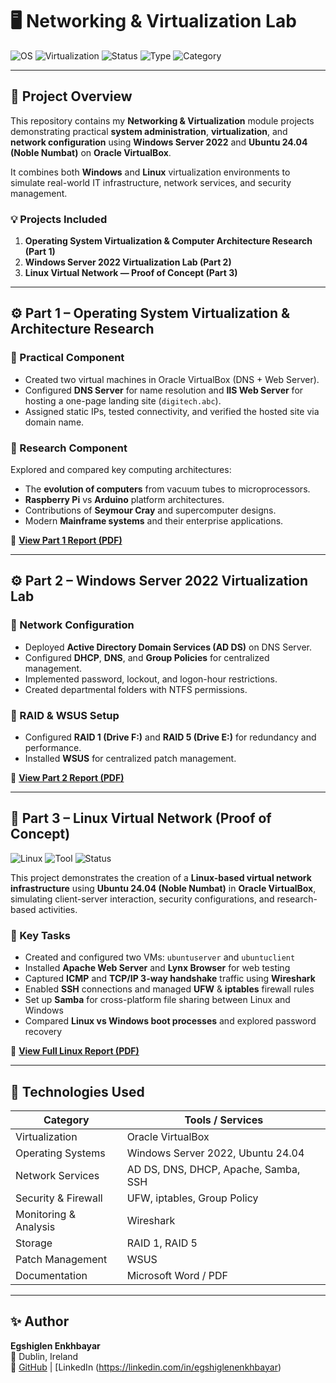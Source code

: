 # 🖥️ Networking & Virtualization Lab

![OS](https://img.shields.io/badge/Operating%20Systems-Windows%20Server%202022%20%7C%20Ubuntu%2024.04-blue)
![Virtualization](https://img.shields.io/badge/Virtualization-Oracle%20VirtualBox-orange)
![Status](https://img.shields.io/badge/Status-Complete-brightgreen)
![Type](https://img.shields.io/badge/Project-Academic-lightgrey)
![Category](https://img.shields.io/badge/Focus-System%20Administration%20%26%20Networking-purple)

---

## 🧠 Project Overview

This repository contains my **Networking & Virtualization** module projects demonstrating practical **system administration**, **virtualization**, and **network configuration** using **Windows Server 2022** and **Ubuntu 24.04 (Noble Numbat)** on **Oracle VirtualBox**.

It combines both **Windows** and **Linux** virtualization environments to simulate real-world IT infrastructure, network services, and security management.

### 💡 Projects Included
1. **Operating System Virtualization & Computer Architecture Research (Part 1)**  
2. **Windows Server 2022 Virtualization Lab (Part 2)**  
3. **Linux Virtual Network — Proof of Concept (Part 3)**  

---

## ⚙️ Part 1 – Operating System Virtualization & Architecture Research

### 🧩 Practical Component
- Created two virtual machines in Oracle VirtualBox (DNS + Web Server).  
- Configured **DNS Server** for name resolution and **IIS Web Server** for hosting a one-page landing site (`digitech.abc`).  
- Assigned static IPs, tested connectivity, and verified the hosted site via domain name.  

### 🧠 Research Component
Explored and compared key computing architectures:
- The **evolution of computers** from vacuum tubes to microprocessors.  
- **Raspberry Pi** vs **Arduino** platform architectures.  
- Contributions of **Seymour Cray** and supercomputer designs.  
- Modern **Mainframe systems** and their enterprise applications.

📘 [**View Part 1 Report (PDF)**](Windows_Server_Virtualization_Project_Part1.pdf)

---

## ⚙️ Part 2 – Windows Server 2022 Virtualization Lab

### 🧩 Network Configuration
- Deployed **Active Directory Domain Services (AD DS)** on DNS Server.  
- Configured **DHCP**, **DNS**, and **Group Policies** for centralized management.  
- Implemented password, lockout, and logon-hour restrictions.  
- Created departmental folders with NTFS permissions.

### 💾 RAID & WSUS Setup
- Configured **RAID 1 (Drive F:)** and **RAID 5 (Drive E:)** for redundancy and performance.  
- Installed **WSUS** for centralized patch management.

📘 [**View Part 2 Report (PDF)**](Windows_Server_Virtualization_Project_Part2.pdf)

---

## 🧩 Part 3 – Linux Virtual Network (Proof of Concept)

![Linux](https://img.shields.io/badge/Linux-Ubuntu%2024.04-orange)
![Tool](https://img.shields.io/badge/Tool-VirtualBox-blue)
![Status](https://img.shields.io/badge/Status-Complete-brightgreen)

This project demonstrates the creation of a **Linux-based virtual network infrastructure** using **Ubuntu 24.04 (Noble Numbat)** in **Oracle VirtualBox**, simulating client-server interaction, security configurations, and research-based activities.

### 🔧 Key Tasks
- Created and configured two VMs: `ubuntuserver` and `ubuntuclient`
- Installed **Apache Web Server** and **Lynx Browser** for web testing  
- Captured **ICMP** and **TCP/IP 3-way handshake** traffic using **Wireshark**  
- Enabled **SSH** connections and managed **UFW** & **iptables** firewall rules  
- Set up **Samba** for cross-platform file sharing between Linux and Windows  
- Compared **Linux vs Windows boot processes** and explored password recovery

📄 [**View Full Linux Report (PDF)**](Linux_Virtual_Network_Project.pdf)

---

## 🧰 Technologies Used

| Category | Tools / Services |
|-----------|------------------|
| Virtualization | Oracle VirtualBox |
| Operating Systems | Windows Server 2022, Ubuntu 24.04 |
| Network Services | AD DS, DNS, DHCP, Apache, Samba, SSH |
| Security & Firewall | UFW, iptables, Group Policy |
| Monitoring & Analysis | Wireshark |
| Storage | RAID 1, RAID 5 |
| Patch Management | WSUS |
| Documentation | Microsoft Word / PDF |

---

## ✨ Author

**Egshiglen Enkhbayar**  
📍 Dublin, Ireland  
🔗 [GitHub](https://github.com/egshiglen2024359) | [LinkedIn (https://linkedin.com/in/egshiglenenkhbayar)  
